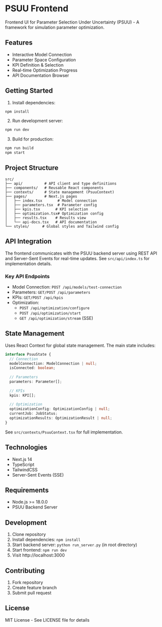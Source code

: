 # PSUU Frontend

Frontend UI for Parameter Selection Under Uncertainty (PSUU) - A framework for simulation parameter optimization.

## Features

- Interactive Model Connection
- Parameter Space Configuration
- KPI Definition & Selection
- Real-time Optimization Progress
- API Documentation Browser

## Getting Started

1. Install dependencies:
```bash
npm install
```

2. Run development server:
```bash
npm run dev
```

3. Build for production:
```bash
npm run build
npm start
```

## Project Structure

```
src/
├── api/          # API client and type definitions
├── components/   # Reusable React components
├── contexts/     # State management (PsuuContext)
├── pages/        # Next.js pages
│   ├── index.tsx       # Model connection
│   ├── parameters.tsx  # Parameter config
│   ├── kpis.tsx       # KPI selection
│   ├── optimization.tsx# Optimization config
│   ├── results.tsx    # Results view
│   └── api-docs.tsx   # API documentation
└── styles/      # Global styles and Tailwind config
```

## API Integration

The frontend communicates with the PSUU backend server using REST API and Server-Sent Events for real-time updates. See `src/api/index.ts` for implementation details.

### Key API Endpoints

- Model Connection: `POST /api/models/test-connection`
- Parameters: `GET/POST /api/parameters`
- KPIs: `GET/POST /api/kpis`
- Optimization: 
  - `POST /api/optimization/configure`
  - `POST /api/optimization/start`
  - `GET /api/optimization/stream` (SSE)

## State Management

Uses React Context for global state management. The main state includes:

```typescript
interface PsuuState {
  // Connection
  modelConnection: ModelConnection | null;
  isConnected: boolean;
  
  // Parameters
  parameters: Parameter[];
  
  // KPIs
  kpis: KPI[];
  
  // Optimization
  optimizationConfig: OptimizationConfig | null;
  currentJob: JobStatus;
  optimizationResults: OptimizationResult | null;
}
```

See `src/contexts/PsuuContext.tsx` for full implementation.

## Technologies

- Next.js 14
- TypeScript
- TailwindCSS
- Server-Sent Events (SSE)

## Requirements

- Node.js >= 18.0.0
- PSUU Backend Server

## Development

1. Clone repository
2. Install dependencies: `npm install`
3. Start backend server: `python run_server.py` (in root directory)
4. Start frontend: `npm run dev`
5. Visit http://localhost:3000

## Contributing

1. Fork repository
2. Create feature branch
3. Submit pull request

## License

MIT License - See LICENSE file for details

